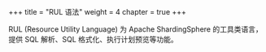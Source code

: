 +++
title = "RUL 语法"
weight = 4
chapter = true
+++

RUL (Resource Utility Language) 为 Apache ShardingSphere 的工具类语言，提供 SQL 解析、SQL 格式化、执行计划预览等功能。
